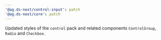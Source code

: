 ```yaml
---
'@ag.ds-next/control-input': patch
'@ag.ds-next/core': patch
---
```


Updated styles of the `control` pack and related components `ControlGroup`, `Radio` and `Checkbox`.